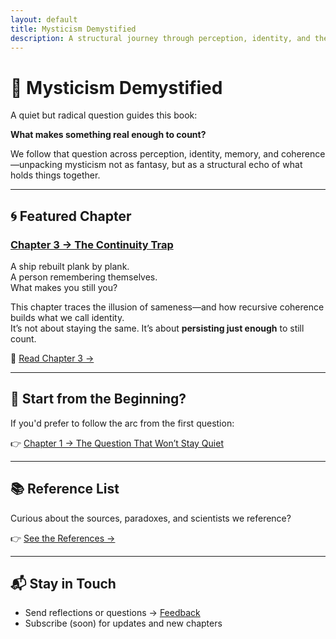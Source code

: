 ```yaml
---
layout: default
title: Mysticism Demystified
description: A structural journey through perception, identity, and the nature of reality.
---
```


# 🧭 Mysticism Demystified

A quiet but radical question guides this book:

**What makes something real enough to count?**

We follow that question across perception, identity, memory, and coherence—unpacking mysticism not as fantasy, but as a structural echo of what holds things together.

---

## 🌀 Featured Chapter

### [Chapter 3 → The Continuity Trap](/chapters/chapter3.html)

A ship rebuilt plank by plank.  
A person remembering themselves.  
What makes you still you?

This chapter traces the illusion of sameness—and how recursive coherence builds what we call identity.  
It’s not about staying the same. It’s about **persisting just enough** to still count.

🧠 [Read Chapter 3 →](./chapters/chapter3.html)

---

## 📘 Start from the Beginning?

If you'd prefer to follow the arc from the first question:

👉 [Chapter 1 → The Question That Won’t Stay Quiet](/chapters/chapter1.html)

---

## 📚 Reference List

Curious about the sources, paradoxes, and scientists we reference?

👉 [See the References →](/references.html)

---

## 📬 Stay in Touch

- Send reflections or questions → [Feedback](./feedback.html)
- Subscribe (soon) for updates and new chapters

